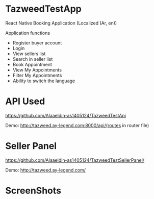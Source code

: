 # TazweedTestApp
  React Native Booking Application (Localized (Ar, en))
  
 Application functions
  - Register buyer account
  - Login
  - View sellers list
  - Search in seller list
  - Book Appointment
  - View My Appointments
  - Filter My Appointments
  - Ability to switch the language
  
 # API Used
  
  https://github.com/Alaaeldin-as1405124/TazweedTestApi
  
  Demo: http://tazweed.ay-legend.com:8000/api/(routes in router file)
 # Seller Panel
  
  https://github.com/Alaaeldin-as1405124/TazweedTestSellerPanel/
  
  Demo: http://tazweed.ay-legend.com/
  
  
 # ScreenShots
 
 















